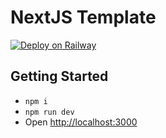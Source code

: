 # NextJS Template

[![Deploy on Railway](https://railway.app/button.svg)](https://railway.app/template/fSlgVZ?referralCode=2dmFBO)

## Getting Started

- `npm i`
- `npm run dev`
- Open [http://localhost:3000](http://localhost:3000)

